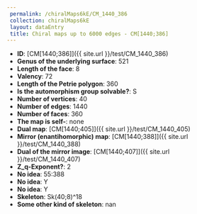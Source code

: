 ```yaml
--- 
 permalink: /chiralMaps6kE/CM_1440_386 
 collection: chiralMaps6kE
 layout: dataEntry
 title: Chiral maps up to 6000 edges - CM[1440;386]
---
```


- **ID**: [CM[1440;386]]({{ site.url }}/test/CM_1440_386)
- **Genus of the underlying surface**: 521
- **Length of the face**: 8
- **Valency**: 72
- **Length of the Petrie polygon**: 360
- **Is the automorphism group solvable?**: S
- **Number of vertices**: 40
- **Number of edges**: 1440
- **Number of faces**: 360
- **The map is self-**: none
- **Dual map**: [CM[1440;405]]({{ site.url }}/test/CM_1440_405)
- **Mirror (enantihomorphic) map**: [CM[1440;388]]({{ site.url }}/test/CM_1440_388)
- **Dual of the mirror image**: [CM[1440;407]]({{ site.url }}/test/CM_1440_407)
- **Z_q-Exponent?**: 2
- **No idea**:  55:388
- **No idea**: Y
- **No idea**: Y
- **Skeleton**: Sk(40;8)^18
- **Some other kind of skeleton**: nan
